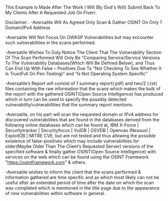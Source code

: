 This Example Is Made After The Work I Will (By God's Will) Submit Back To My Clients After A Requested Job On Fiverr.

Disclaimer : 
-Aversatile Will As Agreed Only Scan & Gather OSINT On Only 1 Domain/IPv4 Address

-Aversatile Will Not Focus On OWASP Vulnerabilities but may encounter such vulnerabilities in the scans performed.

-Aversatile Wishes To Duly Notice The Client That The Vulnerability Section Of The Scan Performed Will Only Be “Comparing Service/Service Versions To The Vulnerability Databases(Which Will Be Defined Below), and Thus Can End Up With False – Positives Due To  “Not Checking To See Whether It Is True(Full On Pen-Testing)” and “Is Not Operating System Specific” 

-Aversatile’s Report will consist of 1 summary report(.pdf) and two/2 (.txt) files containing the raw information that the scans which makes the bulk of the report with the gathered OSINT(Open Source Intelligence) has produced which in turn can be used to specify the possibly detected vulnerability/vulnerabilities that the summary report mentions.

-Aversatile, on his part will scan the requested domain or IPv4 address for discovered vulnerabilities that are found in the databases derived from the following online databases which can be found at, IBM X-Force | Securitytracker | Securityfocus | VulDB | OSVDB | Openvas (Nessus) | ExploitDB | MITRE CVE, but are not tested and thus allowing the possible existence of false-positives which may include vulnerabilities for older(Maybe Older Than The Client’s Requested Server) versions of the specified software & finally gather OSINT(Open Source Intelligence) with services on the web which can be found using the OSINT Framework "https://osintframework.com" & others.

-Aversatile wishes to inform the client that the scans performed & information gathered are time specific and as which most likely can not be useful after an extended period of time after the date on which the scan was completed which is mentioned in the title page due to the appearance of new vulnerabilities within software in general.
